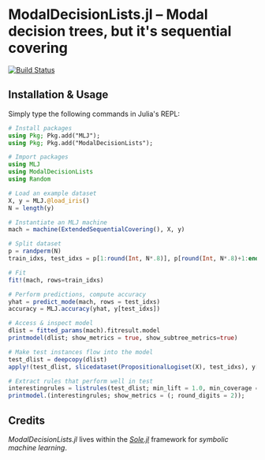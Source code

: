 # ModalDecisionLists.jl – Modal decision trees, but it's sequential covering

[![Build Status](https://github.com/edo-007/ModalDecisionLists.jl/actions/workflows/CI.yml/badge.svg?branch=main)](https://github.com/edo-007/ModalDecisionLists.jl/actions/workflows/CI.yml?query=branch%3Amain)


## Installation & Usage

Simply type the following commands in Julia's REPL:

```julia
# Install packages
using Pkg; Pkg.add("MLJ");
using Pkg; Pkg.add("ModalDecisionLists");

# Import packages
using MLJ
using ModalDecisionLists
using Random

# Load an example dataset
X, y = MLJ.@load_iris()
N = length(y)

# Instantiate an MLJ machine
mach = machine(ExtendedSequentialCovering(), X, y)

# Split dataset
p = randperm(N)
train_idxs, test_idxs = p[1:round(Int, N*.8)], p[round(Int, N*.8)+1:end]

# Fit
fit!(mach, rows=train_idxs)

# Perform predictions, compute accuracy
yhat = predict_mode(mach, rows = test_idxs)
accuracy = MLJ.accuracy(yhat, y[test_idxs])

# Access & inspect model
dlist = fitted_params(mach).fitresult.model
printmodel(dlist; show_metrics = true, show_subtree_metrics=true)

# Make test instances flow into the model
test_dlist = deepcopy(dlist)
apply!(test_dlist, slicedataset(PropositionalLogiset(X), test_idxs), y[test_idxs])

# Extract rules that perform well in test
interestingrules = listrules(test_dlist; min_lift = 1.0, min_coverage = 0.05, normalize = true)
printmodel.(interestingrules; show_metrics = (; round_digits = 2));
```


## Credits

*ModalDecisionLists.jl* lives within the [*Sole.jl*](https://github.com/aclai-lab/Sole.jl) framework for *symbolic machine learning*.
